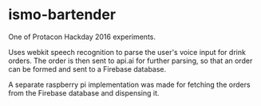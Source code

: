# ismo-bartender

One of Protacon Hackday 2016 experiments.

Uses webkit speech recognition to parse the user's voice input for drink orders. The order is then
 sent to api.ai for further parsing, so that an order can be formed and sent to a Firebase database.
 
 A separate raspberry pi implementation was made for fetching the orders from the Firebase database 
  and dispensing it.